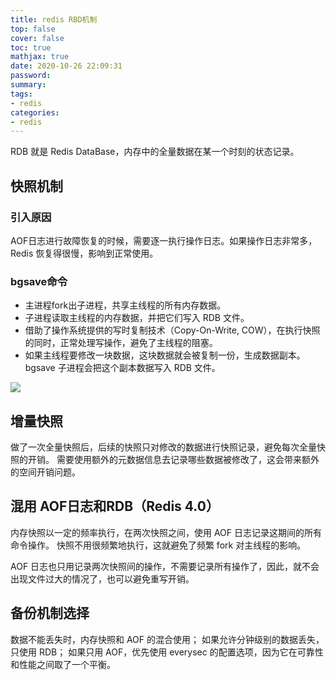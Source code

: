 ```yaml
---
title: redis RBD机制
top: false
cover: false
toc: true
mathjax: true
date: 2020-10-26 22:09:31
password:
summary:
tags:
- redis
categories:
- redis
---
```


RDB 就是 Redis DataBase，内存中的全量数据在某一个时刻的状态记录。

## 快照机制

### 引入原因

AOF日志进行故障恢复的时候，需要逐一执行操作日志。如果操作日志非常多，Redis 恢复得很慢，影响到正常使用。

### bgsave命令

- 主进程fork出子进程，共享主线程的所有内存数据。
- 子进程读取主线程的内存数据，并把它们写入 RDB 文件。
- 借助了操作系统提供的写时复制技术（Copy-On-Write, COW），在执行快照的同时，正常处理写操作，避免了主线程的阻塞。
- 如果主线程要修改一块数据，这块数据就会被复制一份，生成数据副本。bgsave 子进程会把这个副本数据写入 RDB 文件。

![](rdb.jpg)


## 增量快照
做了一次全量快照后，后续的快照只对修改的数据进行快照记录，避免每次全量快照的开销。
需要使用额外的元数据信息去记录哪些数据被修改了，这会带来额外的空间开销问题。


## 混用 AOF日志和RDB（Redis 4.0）

内存快照以一定的频率执行，在两次快照之间，使用 AOF 日志记录这期间的所有命令操作。
快照不用很频繁地执行，这就避免了频繁 fork 对主线程的影响。

AOF 日志也只用记录两次快照间的操作，不需要记录所有操作了，因此，就不会出现文件过大的情况了，也可以避免重写开销。

## 备份机制选择

数据不能丢失时，内存快照和 AOF 的混合使用；
如果允许分钟级别的数据丢失，只使用 RDB；
如果只用 AOF，优先使用 everysec 的配置选项，因为它在可靠性和性能之间取了一个平衡。